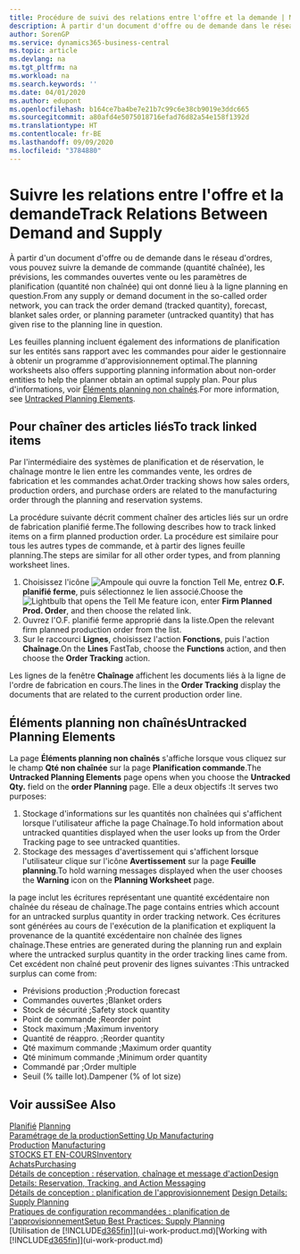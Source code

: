 ```yaml
---
title: Procédure de suivi des relations entre l'offre et la demande | Microsoft Docs
description: À partir d'un document d'offre ou de demande dans le réseau d'ordres, vous pouvez suivre la demande de commande (quantité chaînée), les prévisions, les commandes ouvertes vente ou les paramètres de planification (quantité non chaînée) qui ont donné lieu à la ligne planning en question.
author: SorenGP
ms.service: dynamics365-business-central
ms.topic: article
ms.devlang: na
ms.tgt_pltfrm: na
ms.workload: na
ms.search.keywords: ''
ms.date: 04/01/2020
ms.author: edupont
ms.openlocfilehash: b164ce7ba4be7e21b7c99c6e38cb9019e3ddc665
ms.sourcegitcommit: a80afd4e5075018716efad76d82a54e158f1392d
ms.translationtype: HT
ms.contentlocale: fr-BE
ms.lasthandoff: 09/09/2020
ms.locfileid: "3784880"
---
```

# <a name="track-relations-between-demand-and-supply"></a><span data-ttu-id="075ef-103">Suivre les relations entre l'offre et la demande</span><span class="sxs-lookup"><span data-stu-id="075ef-103">Track Relations Between Demand and Supply</span></span>
<span data-ttu-id="075ef-104">À partir d'un document d'offre ou de demande dans le réseau d'ordres, vous pouvez suivre la demande de commande (quantité chaînée), les prévisions, les commandes ouvertes vente ou les paramètres de planification (quantité non chaînée) qui ont donné lieu à la ligne planning en question.</span><span class="sxs-lookup"><span data-stu-id="075ef-104">From any supply or demand document in the so-called order network, you can track the order demand (tracked quantity), forecast, blanket sales order, or planning parameter (untracked quantity) that has given rise to the planning line in question.</span></span>

<span data-ttu-id="075ef-105">Les feuilles planning incluent également des informations de planification sur les entités sans rapport avec les commandes pour aider le gestionnaire à obtenir un programme d'approvisionnement optimal.</span><span class="sxs-lookup"><span data-stu-id="075ef-105">The planning worksheets also offers supporting planning information about non-order entities to help the planner obtain an optimal supply plan.</span></span> <span data-ttu-id="075ef-106">Pour plus d'informations, voir [Éléments planning non chaînés](production-how-track-demand-supply.md#untracked-planning-elements).</span><span class="sxs-lookup"><span data-stu-id="075ef-106">For more information, see [Untracked Planning Elements](production-how-track-demand-supply.md#untracked-planning-elements).</span></span>

## <a name="to-track-linked-items"></a><span data-ttu-id="075ef-107">Pour chaîner des articles liés</span><span class="sxs-lookup"><span data-stu-id="075ef-107">To track linked items</span></span>
<span data-ttu-id="075ef-108">Par l'intermédiaire des systèmes de planification et de réservation, le chaînage montre le lien entre les commandes vente, les ordres de fabrication et les commandes achat.</span><span class="sxs-lookup"><span data-stu-id="075ef-108">Order tracking shows how sales orders, production orders, and purchase orders are related to the manufacturing order through the planning and reservation systems.</span></span>

<span data-ttu-id="075ef-109">La procédure suivante décrit comment chaîner des articles liés sur un ordre de fabrication planifié ferme.</span><span class="sxs-lookup"><span data-stu-id="075ef-109">The following describes how to track linked items on a firm planned production order.</span></span> <span data-ttu-id="075ef-110">La procédure est similaire pour tous les autres types de commande, et à partir des lignes feuille planning.</span><span class="sxs-lookup"><span data-stu-id="075ef-110">The steps are similar for all other order types, and from planning worksheet lines.</span></span>

1. <span data-ttu-id="075ef-111">Choisissez l'icône ![Ampoule qui ouvre la fonction Tell Me](media/ui-search/search_small.png "Dites-moi ce que vous voulez faire"), entrez **O.F. planifié ferme**, puis sélectionnez le lien associé.</span><span class="sxs-lookup"><span data-stu-id="075ef-111">Choose the ![Lightbulb that opens the Tell Me feature](media/ui-search/search_small.png "Tell me what you want to do") icon, enter **Firm Planned Prod. Order**, and then choose the related link.</span></span>
2. <span data-ttu-id="075ef-112">Ouvrez l'O.F. planifié ferme approprié dans la liste.</span><span class="sxs-lookup"><span data-stu-id="075ef-112">Open the relevant firm planned production order from the list.</span></span>
3. <span data-ttu-id="075ef-113">Sur le raccourci **Lignes**, choisissez l'action **Fonctions**, puis l'action **Chaînage**.</span><span class="sxs-lookup"><span data-stu-id="075ef-113">On the **Lines** FastTab, choose the **Functions** action, and then choose the **Order Tracking** action.</span></span>

<span data-ttu-id="075ef-114">Les lignes de la fenêtre **Chaînage** affichent les documents liés à la ligne de l'ordre de fabrication en cours.</span><span class="sxs-lookup"><span data-stu-id="075ef-114">The lines in the **Order Tracking** display the documents that are related to the current production order line.</span></span>

## <a name="untracked-planning-elements"></a><span data-ttu-id="075ef-115">Éléments planning non chaînés</span><span class="sxs-lookup"><span data-stu-id="075ef-115">Untracked Planning Elements</span></span>
<span data-ttu-id="075ef-116">La page **Éléments planning non chaînés** s'affiche lorsque vous cliquez sur le champ **Qté non chaînée** sur la page **Planification commande**.</span><span class="sxs-lookup"><span data-stu-id="075ef-116">The **Untracked Planning Elements** page opens when you choose the **Untracked Qty.** field on the **order Planning** page.</span></span> <span data-ttu-id="075ef-117">Elle a deux objectifs :</span><span class="sxs-lookup"><span data-stu-id="075ef-117">It serves two purposes:</span></span>

1. <span data-ttu-id="075ef-118">Stockage d'informations sur les quantités non chaînées qui s'affichent lorsque l'utilisateur affiche la page Chaînage.</span><span class="sxs-lookup"><span data-stu-id="075ef-118">To hold information about untracked quantities displayed when the user looks up from the Order Tracking page to see untracked quantities.</span></span>
2. <span data-ttu-id="075ef-119">Stockage des messages d'avertissement qui s'affichent lorsque l'utilisateur clique sur l'icône **Avertissement** sur la page **Feuille planning**.</span><span class="sxs-lookup"><span data-stu-id="075ef-119">To hold warning messages displayed when the user chooses the **Warning** icon on the **Planning Worksheet** page.</span></span>

<span data-ttu-id="075ef-120">la page inclut les écritures représentant une quantité excédentaire non chaînée du réseau de chaînage.</span><span class="sxs-lookup"><span data-stu-id="075ef-120">The page contains entries which account for an untracked surplus quantity in order tracking network.</span></span> <span data-ttu-id="075ef-121">Ces écritures sont générées au cours de l'exécution de la planification et expliquent la provenance de la quantité excédentaire non chaînée des lignes chaînage.</span><span class="sxs-lookup"><span data-stu-id="075ef-121">These entries are generated during the planning run and explain where the untracked surplus quantity in the order tracking lines came from.</span></span> <span data-ttu-id="075ef-122">Cet excédent non chaîné peut provenir des lignes suivantes :</span><span class="sxs-lookup"><span data-stu-id="075ef-122">This untracked surplus can come from:</span></span>

- <span data-ttu-id="075ef-123">Prévisions production ;</span><span class="sxs-lookup"><span data-stu-id="075ef-123">Production forecast</span></span>
- <span data-ttu-id="075ef-124">Commandes ouvertes ;</span><span class="sxs-lookup"><span data-stu-id="075ef-124">Blanket orders</span></span>
- <span data-ttu-id="075ef-125">Stock de sécurité ;</span><span class="sxs-lookup"><span data-stu-id="075ef-125">Safety stock quantity</span></span>
- <span data-ttu-id="075ef-126">Point de commande ;</span><span class="sxs-lookup"><span data-stu-id="075ef-126">Reorder point</span></span>
- <span data-ttu-id="075ef-127">Stock maximum ;</span><span class="sxs-lookup"><span data-stu-id="075ef-127">Maximum inventory</span></span>
- <span data-ttu-id="075ef-128">Quantité de réappro. ;</span><span class="sxs-lookup"><span data-stu-id="075ef-128">Reorder quantity</span></span>
- <span data-ttu-id="075ef-129">Qté maximum commande ;</span><span class="sxs-lookup"><span data-stu-id="075ef-129">Maximum order quantity</span></span>
- <span data-ttu-id="075ef-130">Qté minimum commande ;</span><span class="sxs-lookup"><span data-stu-id="075ef-130">Minimum order quantity</span></span>
- <span data-ttu-id="075ef-131">Commandé par ;</span><span class="sxs-lookup"><span data-stu-id="075ef-131">Order multiple</span></span>
- <span data-ttu-id="075ef-132">Seuil (% taille lot).</span><span class="sxs-lookup"><span data-stu-id="075ef-132">Dampener (% of lot size)</span></span>

## <a name="see-also"></a><span data-ttu-id="075ef-133">Voir aussi</span><span class="sxs-lookup"><span data-stu-id="075ef-133">See Also</span></span>  
<span data-ttu-id="075ef-134">[Planifié](production-planning.md) </span><span class="sxs-lookup"><span data-stu-id="075ef-134">[Planning](production-planning.md) </span></span>  
[<span data-ttu-id="075ef-135">Paramétrage de la production</span><span class="sxs-lookup"><span data-stu-id="075ef-135">Setting Up Manufacturing</span></span>](production-configure-production-processes.md)  
<span data-ttu-id="075ef-136">[Production](production-manage-manufacturing.md)  </span><span class="sxs-lookup"><span data-stu-id="075ef-136">[Manufacturing](production-manage-manufacturing.md)  </span></span>  
[<span data-ttu-id="075ef-137">STOCKS ET EN-COURS</span><span class="sxs-lookup"><span data-stu-id="075ef-137">Inventory</span></span>](inventory-manage-inventory.md)  
[<span data-ttu-id="075ef-138">Achats</span><span class="sxs-lookup"><span data-stu-id="075ef-138">Purchasing</span></span>](purchasing-manage-purchasing.md)  
[<span data-ttu-id="075ef-139">Détails de conception : réservation, chaînage et message d'action</span><span class="sxs-lookup"><span data-stu-id="075ef-139">Design Details: Reservation, Tracking, and Action Messaging</span></span>](design-details-reservation-order-tracking-and-action-messaging.md)  
<span data-ttu-id="075ef-140">[Détails de conception : planification de l'approvisionnement](design-details-supply-planning.md) </span><span class="sxs-lookup"><span data-stu-id="075ef-140">[Design Details: Supply Planning](design-details-supply-planning.md) </span></span>  
[<span data-ttu-id="075ef-141">Pratiques de configuration recommandées : planification de l'approvisionnement</span><span class="sxs-lookup"><span data-stu-id="075ef-141">Setup Best Practices: Supply Planning</span></span>](setup-best-practices-supply-planning.md)  
<span data-ttu-id="075ef-142">[Utilisation de [!INCLUDE[d365fin](includes/d365fin_md.md)]](ui-work-product.md)</span><span class="sxs-lookup"><span data-stu-id="075ef-142">[Working with [!INCLUDE[d365fin](includes/d365fin_md.md)]](ui-work-product.md)</span></span>
